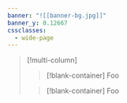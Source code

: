 ```yaml
---
banner: "![[banner-bg.jpg]]"
banner_y: 0.12667
cssclasses:
  - wide-page
---
```

>[!multi-column]
>>[!blank-container]
>>Foo
>
>>[!blank-container]
>>Foo
